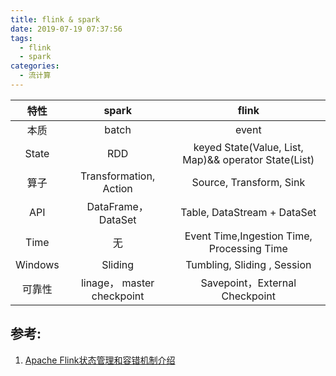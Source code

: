 ```yaml
---
title: flink & spark
date: 2019-07-19 07:37:56
tags:
  - flink
  - spark  
categories: 
  - 流计算    
---
```



特性 | spark | flink
:-: | :-: | :-: 
本质 |  batch |  event 
State | RDD |  keyed State(Value, List, Map)&& operator State(List)
算子 | Transformation, Action |  Source, Transform, Sink 
API | DataFrame，DataSet | Table, DataStream + DataSet    
Time | 无 | Event Time,Ingestion Time, Processing Time
Windows | Sliding  | Tumbling, Sliding , Session
可靠性 | linage， master checkpoint|  Savepoint，External Checkpoint


## 参考:
1. [Apache Flink状态管理和容错机制介绍](https://www.iteblog.com/archives/2417.html)